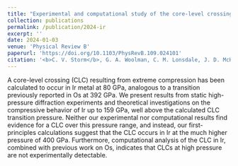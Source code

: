 ```yaml
---
title: "Experimental and computational study of the core-level crossing transition in iridium at high pressure"
collection: publications
permalink: /publication/2024-ir
excerpt: ''
date: 2024-01-03
venue: 'Physical Review B'
paperurl: 'https://doi.org/10.1103/PhysRevB.109.024101'
citation: '<b>C. V. Storm</b>, G. A. Woolman, C. M. Lonsdale, J. D. McHardy, M. J. Duff, G. J. Ackland, M. I. McMahon. <i>Experimental and computational study of the core-level crossing transition in iridium at high pressure</i>, Phys. Rev. B 109, 024101 (2024).'
---
```

A core-level crossing (CLC) resulting from extreme compression has been calculated to occur in Ir metal at 80 GPa, analogous to a transition previously reported in Os at 392 GPa. We present results from static high-pressure diffraction experiments and theoretical investigations on the compressive behavior of Ir up to 159 GPa, well above the calculated CLC transition pressure. Neither our experimental nor computational results find evidence for a CLC over this pressure range, and instead, our first-principles calculations suggest that the CLC occurs in Ir at the much higher pressure of 400 GPa. Furthermore, computational analysis of the CLC in Ir, combined with previous work on Os, indicates that CLCs at high pressure are not experimentally detectable.